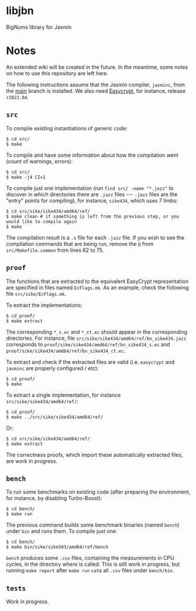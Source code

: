 # libjbn
BigNums library for Jasmin

# Notes

An extended wiki will be created in the future. In the meantime, some notes on how to use this repository are left here.

The following instructions assume that the Jasmin compiler, `jasminc`, from the [main](https://github.com/jasmin-lang/jasmin/tree/main) branch is installed.
We also need [Easycrypt](https://github.com/EasyCrypt/easycrypt/tree/r2022.04), for instance, release `r2022.04`.

## `src`
To compile existing instantiations of generic code:
```
$ cd src/
$ make
```

To compile and have some information about how the compilation went (count of warnings, errors):
```
$ cd src/
$ make -j4 CI=1
```

To compile just one implementation (run `find src/ -name "*.jazz"` to discover in which directories there are `.jazz` files --- `.jazz` files are the "entry" points for compiling), for instance, `sike434`, which uses 7 limbs:
```
$ cd src/sike/sike434/amd64/ref/
$ make clean # if something is left from the previous step, or you would like to compile again
$ make
```

The compilation result is a `.s` file for each `.jazz` file. If you wish to see the compilation commands that are being run, remove the `@` from `src/Makefile.common` from lines 62 to 75.

## `proof`
The functions that are extracted to the equivalent EasyCrypt representation are specified in files named `EcFlags.mk`. As an example, check the following file `src/sike/EcFlags.mk`.

To extract the implementations:
```
$ cd proof/
$ make extract
```

The corresponding `*_s.ec` and `*_ct.ec` should appear in the corresponding directories. For instance, file `src/sike/sike434/amd64/ref/bn_sike434.jazz` corresponds to `proof/sike/sike434/amd64/ref/bn_sike434_s.ec` and `proof/sike/sike434/amd64/ref/bn_sike434_ct.ec`. 

To extract and check if the extracted files are valid (i.e. `easycrypt` and `jasminc` are properly configured / etc):
```
$ cd proof/
$ make
```

To extract a single implementation, for instance `src/sike/sike434/amd64/ref/`:
```
$ cd proof/
$ make ../src/sike/sike434/amd64/ref/
```

Or:

```
$ cd src/sike/sike434/amd64/ref/
$ make extract
```

The correctness proofs, which import these automatically extracted files, are work in progress. 

## `bench`

To run some benchmarks on existing code (after preparing the environment, for instance, by disabling Turbo-Boost):
```
$ cd bench/
$ make run
```

The previous command builds some benchmark binaries (named `bench`) under `bin` and runs them. To compile just one:
```
$ cd bench/
$ make bin/sike/sike503/amd64/ref/bench
```

`bench` produces some `.csv` files, containing the measurements in CPU cycles, in the directory where is called. This is still work in progress, but running `make report` after `make run` `cat`s all `.csv` files under `bench/bin`.

## `tests`

Work in progress.


